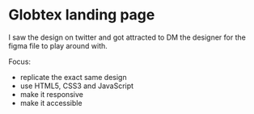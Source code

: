 # Globtex landing page

I saw the design on twitter and got attracted to DM the designer for the figma file to play around with.

Focus:

- replicate the exact same design
- use HTML5, CSS3 and JavaScript
- make it responsive
- make it accessible
